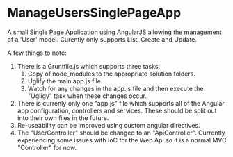 # ManageUsersSinglePageApp

A small Single Page Application using AngularJS allowing the management of a 'User' model. Curently only supports List, Create and Update.

A few things to note:
1. There is a Gruntfile.js which supports three tasks:
    1. Copy of node_modules to the appropriate solution folders.
    2. Uglify the main app.js file.
    3. Watch for any changes in the app.js file and then execute the "Ugligy" task when these changes occur.
2. There is currenly only one "app.js" file which supports all of the Angular app configuration, controllers and services. These should be split out into their own files in the future.
3. Re-useability can be improved using custom angular directives.
4. The "UserController" should be changed to an "ApiController". Currently experiencing some issues with IoC for the Web Api so it is a normal MVC "Controller" for now.
